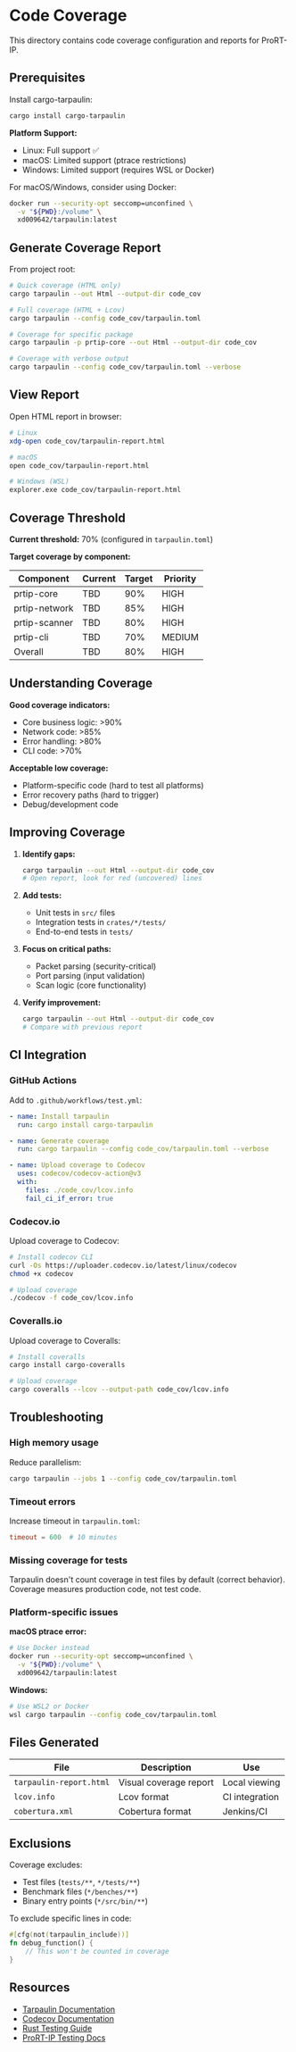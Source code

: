 # Code Coverage

This directory contains code coverage configuration and reports for ProRT-IP.

## Prerequisites

Install cargo-tarpaulin:

```bash
cargo install cargo-tarpaulin
```

**Platform Support:**
- Linux: Full support ✅
- macOS: Limited support (ptrace restrictions)
- Windows: Limited support (requires WSL or Docker)

For macOS/Windows, consider using Docker:
```bash
docker run --security-opt seccomp=unconfined \
  -v "${PWD}:/volume" \
  xd009642/tarpaulin:latest
```

## Generate Coverage Report

From project root:

```bash
# Quick coverage (HTML only)
cargo tarpaulin --out Html --output-dir code_cov

# Full coverage (HTML + Lcov)
cargo tarpaulin --config code_cov/tarpaulin.toml

# Coverage for specific package
cargo tarpaulin -p prtip-core --out Html --output-dir code_cov

# Coverage with verbose output
cargo tarpaulin --config code_cov/tarpaulin.toml --verbose
```

## View Report

Open HTML report in browser:

```bash
# Linux
xdg-open code_cov/tarpaulin-report.html

# macOS
open code_cov/tarpaulin-report.html

# Windows (WSL)
explorer.exe code_cov/tarpaulin-report.html
```

## Coverage Threshold

**Current threshold:** 70% (configured in `tarpaulin.toml`)

**Target coverage by component:**

| Component | Current | Target | Priority |
|-----------|---------|--------|----------|
| prtip-core | TBD | 90% | HIGH |
| prtip-network | TBD | 85% | HIGH |
| prtip-scanner | TBD | 80% | HIGH |
| prtip-cli | TBD | 70% | MEDIUM |
| Overall | TBD | 80% | HIGH |

## Understanding Coverage

**Good coverage indicators:**
- Core business logic: >90%
- Network code: >85%
- Error handling: >80%
- CLI code: >70%

**Acceptable low coverage:**
- Platform-specific code (hard to test all platforms)
- Error recovery paths (hard to trigger)
- Debug/development code

## Improving Coverage

1. **Identify gaps:**
   ```bash
   cargo tarpaulin --out Html --output-dir code_cov
   # Open report, look for red (uncovered) lines
   ```

2. **Add tests:**
   - Unit tests in `src/` files
   - Integration tests in `crates/*/tests/`
   - End-to-end tests in `tests/`

3. **Focus on critical paths:**
   - Packet parsing (security-critical)
   - Port parsing (input validation)
   - Scan logic (core functionality)

4. **Verify improvement:**
   ```bash
   cargo tarpaulin --out Html --output-dir code_cov
   # Compare with previous report
   ```

## CI Integration

### GitHub Actions

Add to `.github/workflows/test.yml`:

```yaml
- name: Install tarpaulin
  run: cargo install cargo-tarpaulin

- name: Generate coverage
  run: cargo tarpaulin --config code_cov/tarpaulin.toml --verbose

- name: Upload coverage to Codecov
  uses: codecov/codecov-action@v3
  with:
    files: ./code_cov/lcov.info
    fail_ci_if_error: true
```

### Codecov.io

Upload coverage to Codecov:

```bash
# Install codecov CLI
curl -Os https://uploader.codecov.io/latest/linux/codecov
chmod +x codecov

# Upload coverage
./codecov -f code_cov/lcov.info
```

### Coveralls.io

Upload coverage to Coveralls:

```bash
# Install coveralls
cargo install cargo-coveralls

# Upload coverage
cargo coveralls --lcov --output-path code_cov/lcov.info
```

## Troubleshooting

### High memory usage

Reduce parallelism:
```bash
cargo tarpaulin --jobs 1 --config code_cov/tarpaulin.toml
```

### Timeout errors

Increase timeout in `tarpaulin.toml`:
```toml
timeout = 600  # 10 minutes
```

### Missing coverage for tests

Tarpaulin doesn't count coverage in test files by default (correct behavior).
Coverage measures production code, not test code.

### Platform-specific issues

**macOS ptrace error:**
```bash
# Use Docker instead
docker run --security-opt seccomp=unconfined \
  -v "${PWD}:/volume" \
  xd009642/tarpaulin:latest
```

**Windows:**
```bash
# Use WSL2 or Docker
wsl cargo tarpaulin --config code_cov/tarpaulin.toml
```

## Files Generated

| File | Description | Use |
|------|-------------|-----|
| `tarpaulin-report.html` | Visual coverage report | Local viewing |
| `lcov.info` | Lcov format | CI integration |
| `cobertura.xml` | Cobertura format | Jenkins/CI |

## Exclusions

Coverage excludes:
- Test files (`tests/**`, `*/tests/**`)
- Benchmark files (`*/benches/**`)
- Binary entry points (`*/src/bin/**`)

To exclude specific lines in code:
```rust
#[cfg(not(tarpaulin_include))]
fn debug_function() {
    // This won't be counted in coverage
}
```

## Resources

- [Tarpaulin Documentation](https://github.com/xd009642/tarpaulin)
- [Codecov Documentation](https://docs.codecov.io/)
- [Rust Testing Guide](https://doc.rust-lang.org/book/ch11-00-testing.html)
- [ProRT-IP Testing Docs](../docs/06-TESTING.md)
